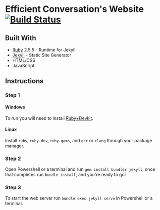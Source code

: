 # Efficient Conversation's Website [![Build Status](https://travis-ci.org/Efficient-Conversation/Efficient-Conversation.GitHub.io.svg?branch=master)](https://travis-ci.org/Efficient-Conversation/Efficient-Conversation.GitHub.io)

## Built With

* [Ruby](https://www.ruby-lang.org) 2.5.5 - Runtime for Jekyll
* [Jekyll](https://jekyllrb.com/) - Static Site Generator
* HTML/CSS
* JavaScript

## Instructions
### Step 1
#### Windows
To run you will need to install [Ruby+Devkit](https://rubyinstaller.org/downloads/).

#### Linux
Install `ruby`, `ruby-dev`, `ruby-gems`, and `gcc` or `clang` through your package manager. 

### Step 2
Open Powershell or a terminal and run `gem install bundler jekyll`, once that completes run `bundle install`, and you're ready to go!

### Step 3
To start the web server run `bundle exec jekyll serve` in Powershell or a terminal.